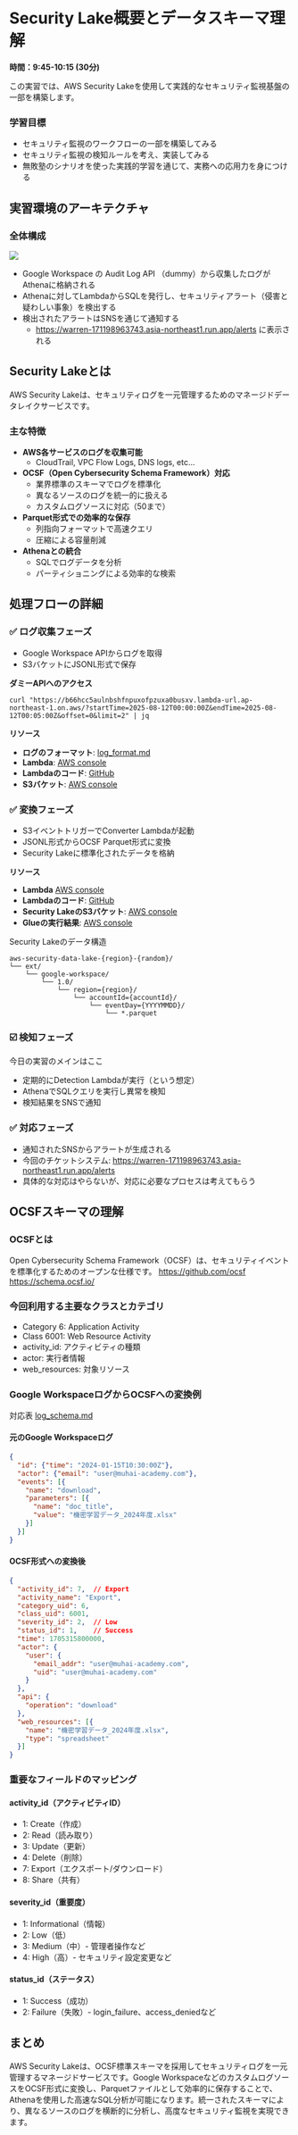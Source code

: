 # Security Lake概要とデータスキーマ理解

**時間：9:45-10:15 (30分)**

この実習では、AWS Security Lakeを使用して実践的なセキュリティ監視基盤の一部を構築します。

### 学習目標
- セキュリティ監視のワークフローの一部を構築してみる
- セキュリティ監視の検知ルールを考え、実装してみる
- 無敗塾のシナリオを使った実践的学習を通じて、実務への応用力を身につける

## 実習環境のアーキテクチャ

### 全体構成

![](./images/arch.jpg)

- Google Workspace の Audit Log API （dummy）から収集したログがAthenaに格納される
- Athenaに対してLambdaからSQLを発行し、セキュリティアラート（侵害と疑わしい事象）を検出する
- 検出されたアラートはSNSを通じて通知する
  - https://warren-171198963743.asia-northeast1.run.app/alerts に表示される

## Security Lakeとは

AWS Security Lakeは、セキュリティログを一元管理するためのマネージドデータレイクサービスです。

### 主な特徴

- **AWS各サービスのログを収集可能**
  - CloudTrail, VPC Flow Logs, DNS logs, etc...
- **OCSF（Open Cybersecurity Schema Framework）対応**
   - 業界標準のスキーマでログを標準化
   - 異なるソースのログを統一的に扱える
   - カスタムログソースに対応（50まで）
- **Parquet形式での効率的な保存**
   - 列指向フォーマットで高速クエリ
   - 圧縮による容量削減
- **Athenaとの統合**
   - SQLでログデータを分析
   - パーティショニングによる効率的な検索

## 処理フローの詳細

### ✅ ログ収集フェーズ

- Google Workspace APIからログを取得
- S3バケットにJSONL形式で保存

**ダミーAPIへのアクセス**
```
curl "https://b66hcc5aulnbshfnpuxofpzuxa0busxv.lambda-url.ap-northeast-1.on.aws/?startTime=2025-08-12T00:00:00Z&endTime=2025-08-12T00:05:00Z&offset=0&limit=2" | jq
```

**リソース**

- **ログのフォーマット**: [log_format.md](log_format.md)
- **Lambda**: [AWS console](https://ap-northeast-1.console.aws.amazon.com/lambda/home?region=ap-northeast-1#/functions/seccamp2025-b1-importer?tab=code)
- **Lambdaのコード**: [GitHub](https://github.com/m-mizutani/seccamp-2025-b1/blob/main/terraform/lambda/importer/main.go)
- **S3バケット**: [AWS console](https://ap-northeast-1.console.aws.amazon.com/s3/buckets/seccamp2025-b1-raw-logs?region=ap-northeast-1&bucketType=general&tab=objects)

### ✅ 変換フェーズ

- S3イベントトリガーでConverter Lambdaが起動
- JSONL形式からOCSF Parquet形式に変換
- Security Lakeに標準化されたデータを格納

**リソース**
- **Lambda** [AWS console](https://ap-northeast-1.console.aws.amazon.com/lambda/home?region=ap-northeast-1#/functions/seccamp2025-b1-converter?tab=code)
- **Lambdaのコード**: [GitHub](https://github.com/m-mizutani/seccamp-2025-b1/blob/main/terraform/lambda/converter/main.go)
- **Security LakeのS3バケット**: [AWS console](https://ap-northeast-1.console.aws.amazon.com/s3/buckets/aws-security-data-lake-ap-northeast-1-bx7uskyh5pxj5xuil96uhdrfc?region=ap-northeast-1&tab=objects&bucketType=general)
- **Glueの実行結果**: [AWS console](https://ap-northeast-1.console.aws.amazon.com/glue/home?region=ap-northeast-1#/v2/data-catalog/tables/view/amazon_security_lake_table_ap_northeast_1_ext_google_workspace_1_0?database=amazon_security_lake_glue_db_ap_northeast_1&catalogId=145287089436&versionId=latest)

Security Lakeのデータ構造
```
aws-security-data-lake-{region}-{random}/
└── ext/
    └── google-workspace/
        └── 1.0/
            └── region={region}/
                └── accountId={accountId}/
                    └── eventDay={YYYYMMDD}/
                        └── *.parquet
```

### ☑️ 検知フェーズ

今日の実習のメインはここ

- 定期的にDetection Lambdaが実行（という想定）
- AthenaでSQLクエリを実行し異常を検知
- 検知結果をSNSで通知

### ✅ 対応フェーズ

- 通知されたSNSからアラートが生成される
- 今回のチケットシステム: https://warren-171198963743.asia-northeast1.run.app/alerts
- 具体的な対応はやらないが、対応に必要なプロセスは考えてもらう

## OCSFスキーマの理解

### OCSFとは

Open Cybersecurity Schema Framework（OCSF）は、セキュリティイベントを標準化するためのオープンな仕様です。
https://github.com/ocsf
https://schema.ocsf.io/

### 今回利用する主要なクラスとカテゴリ


- Category 6: Application Activity
- Class 6001: Web Resource Activity
- activity_id: アクティビティの種類
- actor: 実行者情報
- web_resources: 対象リソース

### Google WorkspaceログからOCSFへの変換例

対応表 [log_schema.md](./log_schema.md)

#### 元のGoogle Workspaceログ
```json
{
  "id": {"time": "2024-01-15T10:30:00Z"},
  "actor": {"email": "user@muhai-academy.com"},
  "events": [{
    "name": "download",
    "parameters": [{
      "name": "doc_title",
      "value": "機密学習データ_2024年度.xlsx"
    }]
  }]
}
```

#### OCSF形式への変換後
```json
{
  "activity_id": 7,  // Export
  "activity_name": "Export",
  "category_uid": 6,
  "class_uid": 6001,
  "severity_id": 2,  // Low
  "status_id": 1,    // Success
  "time": 1705315800000,
  "actor": {
    "user": {
      "email_addr": "user@muhai-academy.com",
      "uid": "user@muhai-academy.com"
    }
  },
  "api": {
    "operation": "download"
  },
  "web_resources": [{
    "name": "機密学習データ_2024年度.xlsx",
    "type": "spreadsheet"
  }]
}
```

### 重要なフィールドのマッピング

#### activity_id（アクティビティID）
- 1: Create（作成）
- 2: Read（読み取り）
- 3: Update（更新）
- 4: Delete（削除）
- 7: Export（エクスポート/ダウンロード）
- 8: Share（共有）

#### severity_id（重要度）
- 1: Informational（情報）
- 2: Low（低）
- 3: Medium（中）- 管理者操作など
- 4: High（高）- セキュリティ設定変更など

#### status_id（ステータス）
- 1: Success（成功）
- 2: Failure（失敗）- login_failure、access_deniedなど

## まとめ

AWS Security Lakeは、OCSF標準スキーマを採用してセキュリティログを一元管理するマネージドサービスです。Google WorkspaceなどのカスタムログソースをOCSF形式に変換し、Parquetファイルとして効率的に保存することで、Athenaを使用した高速なSQL分析が可能になります。統一されたスキーマにより、異なるソースのログを横断的に分析し、高度なセキュリティ監視を実現できます。

